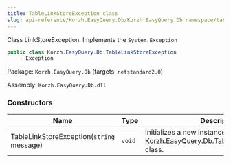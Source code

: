 ```yaml
---
title: TableLinkStoreException class
slug: api-reference/Korzh.EasyQuery.Db/Korzh.EasyQuery.Db namespace/tablelinkstoreexception-class
---
```



Class LinkStoreException.  Implements the `System.Exception`
```csharp
public class Korzh.EasyQuery.Db.TableLinkStoreException
    : Exception

```
Package: `Korzh.EasyQuery.Db` (targets: `netstandard2.0`)

Assembly: `Korzh.EasyQuery.Db.dll`

### Constructors

| Name | Type | Description | 
| --- | --- | --- | 
| TableLinkStoreException(`string` message) | `void` | Initializes a new instance of the [Korzh.EasyQuery.Db.TableLinkStoreException](/api-reference/korzh-easyquery-db/korzh-easyquery-db-namespace/tablelinkstoreexception-class) class. |
